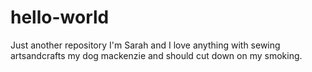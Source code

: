 # hello-world
Just another repository
I'm Sarah and I love anything with sewing artsandcrafts  my dog mackenzie
and should cut down on my smoking.
